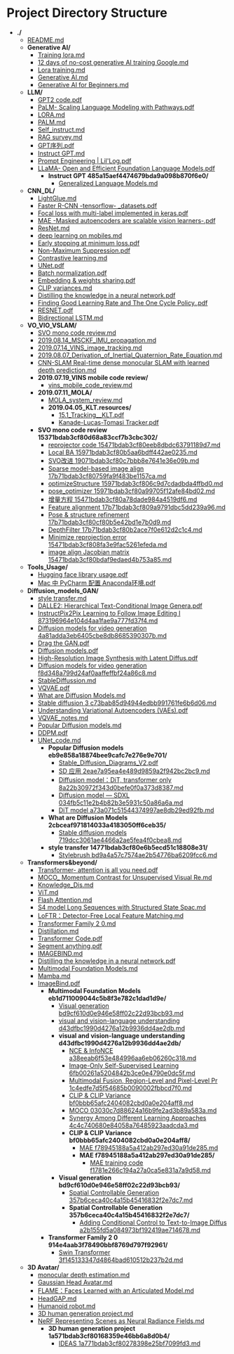 # Project Directory Structure

- **./**
  - [README.md](README.md)
  - **Generative AI/**
    - [Training lora.md](Generative%20AI/Training%20lora.md)
    - [12 days of no-cost generative AI training Google.md](Generative%20AI/12%20days%20of%20no-cost%20generative%20AI%20training%20Google.md)
    - [Lora training.md](Generative%20AI/Lora%20training.md)
    - [Generative AI.md](Generative%20AI/Generative%20AI.md)
    - [Generative AI for Beginners.md](Generative%20AI/Generative%20AI%20for%20Beginners.md)
  - **LLM/**
    - [GPT2 code.pdf](LLM/GPT2%20code.pdf)
    - [PaLM- Scaling Language Modeling with Pathways.pdf](LLM/PaLM-%20Scaling%20Language%20Modeling%20with%20Pathways.pdf)
    - [LORA.md](LLM/LORA.md)
    - [PALM.md](LLM/PALM.md)
    - [Self_instruct.md](LLM/Self_instruct.md)
    - [RAG survey.md](LLM/RAG%20survey.md)
    - [GPT序列.pdf](LLM/GPT序列.pdf)
    - [Instruct GPT.md](LLM/Instruct%20GPT.md)
    - [Prompt Engineering | Lil'Log.pdf](LLM/Prompt%20Engineering%20|%20Lil'Log.pdf)
    - [LLaMA- Open and Efficient Foundation Language Models.pdf](LLM/LLaMA-%20Open%20and%20Efficient%20Foundation%20Language%20Models.pdf)
      - **Instruct GPT 485a15aef4474679bda9a098b870f6e0/**
        - [Generalized Language Models.md](LLM/images/Instruct%20GPT%20485a15aef4474679bda9a098b870f6e0/Generalized%20Language%20Models.md)
  - **CNN_DL/**
    - [LightGlue.md](CNN_DL/LightGlue.md)
    - [Faster R-CNN -tensorflow- _datasets.pdf](CNN_DL/Faster%20R-CNN%20-tensorflow-%20_datasets.pdf)
    - [Focal loss with multi-label implemented in keras.pdf](CNN_DL/Focal%20loss%20with%20multi-label%20implemented%20in%20keras.pdf)
    - [MAE -Masked autoencoders are scalable vision learners-.pdf](CNN_DL/MAE%20-Masked%20autoencoders%20are%20scalable%20vision%20learners-.pdf)
    - [ResNet.md](CNN_DL/ResNet.md)
    - [deep learning on mobiles.md](CNN_DL/deep%20learning%20on%20mobiles.md)
    - [Early stopping at minimum loss.pdf](CNN_DL/Early%20stopping%20at%20minimum%20loss.pdf)
    - [Non-Maximum Suppression.pdf](CNN_DL/Non-Maximum%20Suppression.pdf)
    - [Contrastive learning.md](CNN_DL/Contrastive%20learning.md)
    - [UNet.pdf](CNN_DL/UNet.pdf)
    - [Batch normalization.pdf](CNN_DL/Batch%20normalization.pdf)
    - [Embedding & weights sharing.pdf](CNN_DL/Embedding%20&%20weights%20sharing.pdf)
    - [CLIP variances.md](CNN_DL/CLIP%20variances.md)
    - [Distilling the knowledge in a neural network.pdf](CNN_DL/Distilling%20the%20knowledge%20in%20a%20neural%20network.pdf)
    - [Finding Good Learning Rate and The One Cycle Policy..pdf](CNN_DL/Finding%20Good%20Learning%20Rate%20and%20The%20One%20Cycle%20Policy..pdf)
    - [RESNET.pdf](CNN_DL/RESNET.pdf)
    - [Bidirectional LSTM.md](CNN_DL/Bidirectional%20LSTM.md)
  - **VO_VIO_VSLAM/**
    - [SVO mono code review.md](VO_VIO_VSLAM/SVO%20mono%20code%20review.md)
    - [2019.08.14_MSCKF_IMU_propagation.md](VO_VIO_VSLAM/2019.08.14_MSCKF_IMU_propagation.md)
    - [2019.07.14_VINS_image_tracking.md](VO_VIO_VSLAM/2019.07.14_VINS_image_tracking.md)
    - [2019.08.07_Derivation_of_Inertial_Quaternion_Rate_Equation.md](VO_VIO_VSLAM/2019.08.07_Derivation_of_Inertial_Quaternion_Rate_Equation.md)
    - [CNN-SLAM Real-time dense monocular SLAM with learned depth prediction.md](VO_VIO_VSLAM/CNN-SLAM%20Real-time%20dense%20monocular%20SLAM%20with%20learned%20depth%20prediction.md)
    - **2019.07.19_VINS mobile code review/**
      - [vins_mobile_code_review.md](VO_VIO_VSLAM/2019.07.19_VINS%20mobile%20code%20review/vins_mobile_code_review.md)
    - **2019.07.11_MOLA/**
      - [MOLA_system_review.md](VO_VIO_VSLAM/2019.07.11_MOLA/MOLA_system_review.md)
      - **2019.04.05_KLT.resources/**
        - [15.1_Tracking__KLT.pdf](VO_VIO_VSLAM/2019.04.05_KLT/2019.04.05_KLT.resources/15.1_Tracking__KLT.pdf)
        - [Kanade-Lucas-Tomasi Tracker.pdf](VO_VIO_VSLAM/2019.04.05_KLT/2019.04.05_KLT.resources/Kanade-Lucas-Tomasi%20Tracker.pdf)
    - **SVO mono code review 15371bdab3cf80d68a83ccf7b3cbc302/**
      - [reprojector code 15471bdab3cf80eeb8dbdc63791189d7.md](VO_VIO_VSLAM/SVO%20mono%20code%20review%2015371bdab3cf80d68a83ccf7b3cbc302/reprojector%20code%2015471bdab3cf80eeb8dbdc63791189d7.md)
      - [Local BA 15971bdab3cf80b5aa6bdff442ae0235.md](VO_VIO_VSLAM/SVO%20mono%20code%20review%2015371bdab3cf80d68a83ccf7b3cbc302/Local%20BA%2015971bdab3cf80b5aa6bdff442ae0235.md)
      - [SVO改进 19071bdab3cf80c7bbb8e7641e36e09b.md](VO_VIO_VSLAM/SVO%20mono%20code%20review%2015371bdab3cf80d68a83ccf7b3cbc302/SVO改进%2019071bdab3cf80c7bbb8e7641e36e09b.md)
      - [Sparse model-based image align 17b71bdab3cf80759fa9f483be1157ca.md](VO_VIO_VSLAM/SVO%20mono%20code%20review%2015371bdab3cf80d68a83ccf7b3cbc302/Sparse%20model-based%20image%20align%2017b71bdab3cf80759fa9f483be1157ca.md)
      - [optimizeStructure 15971bdab3cf806c9d7cdadbda4ffbd0.md](VO_VIO_VSLAM/SVO%20mono%20code%20review%2015371bdab3cf80d68a83ccf7b3cbc302/optimizeStructure%2015971bdab3cf806c9d7cdadbda4ffbd0.md)
      - [pose_optimizer 15971bdab3cf80a99705f12afe84bd02.md](VO_VIO_VSLAM/SVO%20mono%20code%20review%2015371bdab3cf80d68a83ccf7b3cbc302/pose_optimizer%2015971bdab3cf80a99705f12afe84bd02.md)
      - [增量方程 15471bdab3cf80a78dade984a4519df6.md](VO_VIO_VSLAM/SVO%20mono%20code%20review%2015371bdab3cf80d68a83ccf7b3cbc302/增量方程%2015471bdab3cf80a78dade984a4519df6.md)
      - [Feature alignment 17b71bdab3cf809a9791dbc5dd239a96.md](VO_VIO_VSLAM/SVO%20mono%20code%20review%2015371bdab3cf80d68a83ccf7b3cbc302/Feature%20alignment%2017b71bdab3cf809a9791dbc5dd239a96.md)
      - [Pose & structure refinement 17b71bdab3cf80cf80b5e42bd1e7b0d9.md](VO_VIO_VSLAM/SVO%20mono%20code%20review%2015371bdab3cf80d68a83ccf7b3cbc302/Pose%20&%20structure%20refinement%2017b71bdab3cf80cf80b5e42bd1e7b0d9.md)
      - [DepthFilter 17b71bdab3cf80b2ace7f0e612d2c1c4.md](VO_VIO_VSLAM/SVO%20mono%20code%20review%2015371bdab3cf80d68a83ccf7b3cbc302/DepthFilter%2017b71bdab3cf80b2ace7f0e612d2c1c4.md)
      - [Minimize reprojection error 15471bdab3cf808fa3e9fac5261efeda.md](VO_VIO_VSLAM/SVO%20mono%20code%20review%2015371bdab3cf80d68a83ccf7b3cbc302/Minimize%20reprojection%20error%2015471bdab3cf808fa3e9fac5261efeda.md)
      - [image align Jacobian matrix 15471bdab3cf80bdaf9edaed4b753a85.md](VO_VIO_VSLAM/SVO%20mono%20code%20review%2015371bdab3cf80d68a83ccf7b3cbc302/image%20align%20Jacobian%20matrix%2015471bdab3cf80bdaf9edaed4b753a85.md)
  - **Tools_Usage/**
    - [Hugging face library usage.pdf](Tools_Usage/Hugging%20face%20library%20usage.pdf)
    - [Mac 中 PyCharm 配置 Anaconda环境.pdf](Tools_Usage/Mac%20中%20PyCharm%20配置%20Anaconda环境.pdf)
  - **Diffusion_models_GAN/**
    - [style transfer.md](Diffusion_models_GAN/style%20transfer.md)
    - [DALLE2: Hierarchical Text-Conditional Image Genera.pdf](Diffusion_models_GAN/DALLE2:%20Hierarchical%20Text-Conditional%20Image%20Genera.pdf)
    - [InstructPix2Pix Learning to Follow Image Editing I 873196964e104d4aa1fae9a777fd37f4.md](Diffusion_models_GAN/InstructPix2Pix%20Learning%20to%20Follow%20Image%20Editing%20I%20873196964e104d4aa1fae9a777fd37f4.md)
    - [Diffusion models for video generation 4a81adda3eb6405cbe8db8685390307b.md](Diffusion_models_GAN/Diffusion%20models%20for%20video%20generation%204a81adda3eb6405cbe8db8685390307b.md)
    - [Drag the GAN.pdf](Diffusion_models_GAN/Drag%20the%20GAN.pdf)
    - [Diffusion models.pdf](Diffusion_models_GAN/Diffusion%20models.pdf)
    - [High-Resolution Image Synthesis with Latent Diffus.pdf](Diffusion_models_GAN/High-Resolution%20Image%20Synthesis%20with%20Latent%20Diffus.pdf)
    - [Diffusion models for video generation f8d348a799d24af0aaffeffbf24a86c8.md](Diffusion_models_GAN/Diffusion%20models%20for%20video%20generation%20f8d348a799d24af0aaffeffbf24a86c8.md)
    - [StableDiffussion.md](Diffusion_models_GAN/StableDiffussion.md)
    - [VQVAE.pdf](Diffusion_models_GAN/VQVAE.pdf)
    - [What are Diffusion Models.md](Diffusion_models_GAN/What%20are%20Diffusion%20Models.md)
    - [Stable diffusion 3 c73bab85d94944edbb991761fe6b6d06.md](Diffusion_models_GAN/Stable%20diffusion%203%20c73bab85d94944edbb991761fe6b6d06.md)
    - [Understanding Variational Autoencoders (VAEs).pdf](Diffusion_models_GAN/Understanding%20Variational%20Autoencoders%20(VAEs).pdf)
    - [VQVAE_notes.md](Diffusion_models_GAN/VQVAE_notes.md)
    - [Popular Diffusion models.md](Diffusion_models_GAN/Popular%20Diffusion%20models.md)
    - [DDPM.pdf](Diffusion_models_GAN/DDPM.pdf)
    - [UNet_code.md](Diffusion_models_GAN/UNet_code.md)
      - **Popular Diffusion models eb9e858a18874bee9cafc7e276e9e701/**
        - [Stable_Diffusion_Diagrams_V2.pdf](Diffusion_models_GAN/images/Popular%20Diffusion%20models%20eb9e858a18874bee9cafc7e276e9e701/Stable_Diffusion_Diagrams_V2.pdf)
        - [SD 应用 2eae7a95ea4e489d9859a2f942bc2bc9.md](Diffusion_models_GAN/images/Popular%20Diffusion%20models%20eb9e858a18874bee9cafc7e276e9e701/SD%20应用%202eae7a95ea4e489d9859a2f942bc2bc9.md)
        - [Diffusion model：DiT, transformer only 8a22b30972f343d0befe0f0a373d8387.md](Diffusion_models_GAN/images/Popular%20Diffusion%20models%20eb9e858a18874bee9cafc7e276e9e701/Diffusion%20model：DiT,%20transformer%20only%208a22b30972f343d0befe0f0a373d8387.md)
        - [Diffusion model — SDXL 034fb5c11e2b4b82b3e5931c50a86a6a.md](Diffusion_models_GAN/images/Popular%20Diffusion%20models%20eb9e858a18874bee9cafc7e276e9e701/Diffusion%20model%20—%20SDXL%20034fb5c11e2b4b82b3e5931c50a86a6a.md)
        - [DiT model a73a071c51544374997ae8db29ed92fb.md](Diffusion_models_GAN/images/Popular%20Diffusion%20models%20eb9e858a18874bee9cafc7e276e9e701/DiT%20model%20a73a071c51544374997ae8db29ed92fb.md)
      - **What are Diffusion Models 2cbceaf971814033a4183050ff6ceb35/**
        - [Stable diffusion models 719dcc3061ae4466a2ae5fea4f0cbea8.md](Diffusion_models_GAN/images/What%20are%20Diffusion%20Models%202cbceaf971814033a4183050ff6ceb35/Stable%20diffusion%20models%20719dcc3061ae4466a2ae5fea4f0cbea8.md)
      - **style transfer 14771bdab3cf80e6b5ecd51c18808e31/**
        - [Stylebrush bd9a4a57c7574ae2b54776ba6209fcc6.md](Diffusion_models_GAN/images/style%20transfer%2014771bdab3cf80e6b5ecd51c18808e31/Stylebrush%20bd9a4a57c7574ae2b54776ba6209fcc6.md)
  - **Transformers&beyond/**
    - [Transformer- attention is all you need.pdf](Transformers&beyond/Transformer-%20attention%20is%20all%20you%20need.pdf)
    - [MOCO_ Momentum Contrast for Unsupervised Visual Re.md](Transformers&beyond/MOCO_%20Momentum%20Contrast%20for%20Unsupervised%20Visual%20Re.md)
    - [Knowledge_Dis.md](Transformers&beyond/Knowledge_Dis.md)
    - [ViT.md](Transformers&beyond/ViT.md)
    - [Flash Attention.md](Transformers&beyond/Flash%20Attention.md)
    - [S4 model Long Sequences with Structured State Spac.md](Transformers&beyond/S4%20model%20Long%20Sequences%20with%20Structured%20State%20Spac.md)
    - [LoFTR：Detector-Free Local Feature Matching.md](Transformers&beyond/LoFTR：Detector-Free%20Local%20Feature%20Matching.md)
    - [Transformer Family 2 0.md](Transformers&beyond/Transformer%20Family%202%200.md)
    - [Distillation.md](Transformers&beyond/Distillation.md)
    - [Transformer Code.pdf](Transformers&beyond/Transformer%20Code.pdf)
    - [Segment anything.pdf](Transformers&beyond/Segment%20anything.pdf)
    - [IMAGEBIND.md](Transformers&beyond/IMAGEBIND.md)
    - [Distilling the knowledge in a neural network.pdf](Transformers&beyond/Distilling%20the%20knowledge%20in%20a%20neural%20network.pdf)
    - [Multimodal Foundation Models.md](Transformers&beyond/Multimodal%20Foundation%20Models.md)
    - [Mamba.md](Transformers&beyond/Mamba.md)
    - [ImageBind.pdf](Transformers&beyond/ImageBind.pdf)
      - **Multimodal Foundation Models eb1d711009044c5b8f3e782c1dad1d9e/**
        - [Visual generation bd9cf610d0e946e58ff02c22d93bcb93.md](Transformers&beyond/images/Multimodal%20Foundation%20Models%20eb1d711009044c5b8f3e782c1dad1d9e/Visual%20generation%20bd9cf610d0e946e58ff02c22d93bcb93.md)
        - [visual and vision-language understanding d43dfbc1990d4276a12b9936dd4ae2db.md](Transformers&beyond/images/Multimodal%20Foundation%20Models%20eb1d711009044c5b8f3e782c1dad1d9e/visual%20and%20vision-language%20understanding%20d43dfbc1990d4276a12b9936dd4ae2db.md)
        - **visual and vision-language understanding d43dfbc1990d4276a12b9936dd4ae2db/**
          - [NCE & InfoNCE a38eeab6f53e484996aa6eb06260c318.md](Transformers&beyond/images/Multimodal%20Foundation%20Models%20eb1d711009044c5b8f3e782c1dad1d9e/visual%20and%20vision-language%20understanding%20d43dfbc1990d4276a12b9936dd4ae2db/NCE%20&%20InfoNCE%20a38eeab6f53e484996aa6eb06260c318.md)
          - [Image-Only Self-Supervised Learning 6fb00261a5204842b3ce0e4790e0dc5f.md](Transformers&beyond/images/Multimodal%20Foundation%20Models%20eb1d711009044c5b8f3e782c1dad1d9e/visual%20and%20vision-language%20understanding%20d43dfbc1990d4276a12b9936dd4ae2db/Image-Only%20Self-Supervised%20Learning%206fb00261a5204842b3ce0e4790e0dc5f.md)
          - [Multimodal Fusion, Region-Level and Pixel-Level Pr 1c4edfe7d5f54685b0090002fbbcd7f0.md](Transformers&beyond/images/Multimodal%20Foundation%20Models%20eb1d711009044c5b8f3e782c1dad1d9e/visual%20and%20vision-language%20understanding%20d43dfbc1990d4276a12b9936dd4ae2db/Multimodal%20Fusion,%20Region-Level%20and%20Pixel-Level%20Pr%201c4edfe7d5f54685b0090002fbbcd7f0.md)
          - [CLIP & CLIP Variance bf0bbb65afc2404082cbd0a0e204aff8.md](Transformers&beyond/images/Multimodal%20Foundation%20Models%20eb1d711009044c5b8f3e782c1dad1d9e/visual%20and%20vision-language%20understanding%20d43dfbc1990d4276a12b9936dd4ae2db/CLIP%20&%20CLIP%20Variance%20bf0bbb65afc2404082cbd0a0e204aff8.md)
          - [MOCO 03030c7d88624a16b9fe2ad3b89a583a.md](Transformers&beyond/images/Multimodal%20Foundation%20Models%20eb1d711009044c5b8f3e782c1dad1d9e/visual%20and%20vision-language%20understanding%20d43dfbc1990d4276a12b9936dd4ae2db/MOCO%2003030c7d88624a16b9fe2ad3b89a583a.md)
          - [Synergy Among Different Learning Approaches 4c4c740680e84058a76485923aadcda3.md](Transformers&beyond/images/Multimodal%20Foundation%20Models%20eb1d711009044c5b8f3e782c1dad1d9e/visual%20and%20vision-language%20understanding%20d43dfbc1990d4276a12b9936dd4ae2db/Synergy%20Among%20Different%20Learning%20Approaches%204c4c740680e84058a76485923aadcda3.md)
          - **CLIP & CLIP Variance bf0bbb65afc2404082cbd0a0e204aff8/**
            - [MAE f78945188a5a412ab297ed30a91de285.md](Transformers&beyond/images/Multimodal%20Foundation%20Models%20eb1d711009044c5b8f3e782c1dad1d9e/visual%20and%20vision-language%20understanding%20d43dfbc1990d4276a12b9936dd4ae2db/CLIP%20&%20CLIP%20Variance%20bf0bbb65afc2404082cbd0a0e204aff8/MAE%20f78945188a5a412ab297ed30a91de285.md)
            - **MAE f78945188a5a412ab297ed30a91de285/**
              - [MAE training code f1781e266c194a27a0ca5e831a7a9d58.md](Transformers&beyond/images/Multimodal%20Foundation%20Models%20eb1d711009044c5b8f3e782c1dad1d9e/visual%20and%20vision-language%20understanding%20d43dfbc1990d4276a12b9936dd4ae2db/CLIP%20&%20CLIP%20Variance%20bf0bbb65afc2404082cbd0a0e204aff8/MAE%20f78945188a5a412ab297ed30a91de285/MAE%20training%20code%20f1781e266c194a27a0ca5e831a7a9d58.md)
        - **Visual generation bd9cf610d0e946e58ff02c22d93bcb93/**
          - [Spatial Controllable Generation 357b6ceca40c4a15b45416832f2e7dc7.md](Transformers&beyond/images/Multimodal%20Foundation%20Models%20eb1d711009044c5b8f3e782c1dad1d9e/Visual%20generation%20bd9cf610d0e946e58ff02c22d93bcb93/Spatial%20Controllable%20Generation%20357b6ceca40c4a15b45416832f2e7dc7.md)
          - **Spatial Controllable Generation 357b6ceca40c4a15b45416832f2e7dc7/**
            - [Adding Conditional Control to Text-to-Image Diffus a2b155fd5a084973bf192419ae714678.md](Transformers&beyond/images/Multimodal%20Foundation%20Models%20eb1d711009044c5b8f3e782c1dad1d9e/Visual%20generation%20bd9cf610d0e946e58ff02c22d93bcb93/Spatial%20Controllable%20Generation%20357b6ceca40c4a15b45416832f2e7dc7/Adding%20Conditional%20Control%20to%20Text-to-Image%20Diffus%20a2b155fd5a084973bf192419ae714678.md)
      - **Transformer Family 2 0 914e4aab3f78490bbf8769d797f92961/**
        - [Swin Transformer 3f145133347d4864bad610512b237b2d.md](Transformers&beyond/images/Transformer%20Family%202%200%20914e4aab3f78490bbf8769d797f92961/Swin%20Transformer%203f145133347d4864bad610512b237b2d.md)
  - **3D Avatar/**
    - [monocular depth estimation.md](3D%20Avatar/monocular%20depth%20estimation.md)
    - [Gaussian Head Avatar.md](3D%20Avatar/Gaussian%20Head%20Avatar.md)
    - [FLAME：Faces Learned with an Articulated Model.md](3D%20Avatar/FLAME：Faces%20Learned%20with%20an%20Articulated%20Model.md)
    - [HeadGAP.md](3D%20Avatar/HeadGAP.md)
    - [Humanoid robot.md](3D%20Avatar/Humanoid%20robot.md)
    - [3D human generation project.md](3D%20Avatar/3D%20human%20generation%20project.md)
    - [NeRF Representing Scenes as Neural Radiance Fields.md](3D%20Avatar/NeRF%20Representing%20Scenes%20as%20Neural%20Radiance%20Fields.md)
      - **3D human generation project 1a571bdab3cf80168359e46bb6a8d0b4/**
        - [IDEAS 1a771bdab3cf80278398e25bf7099fd3.md](3D%20Avatar/images/3D%20human%20generation%20project%201a571bdab3cf80168359e46bb6a8d0b4/IDEAS%201a771bdab3cf80278398e25bf7099fd3.md)